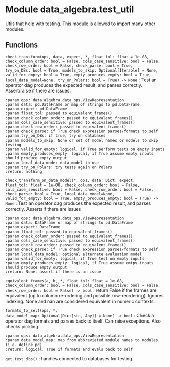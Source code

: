 Module data_algebra.test_util
=============================
Utils that help with testing. This module is allowed to import many other modules.

Functions
---------

    
`check_transform(ops, data, expect, *, float_tol: float = 1e-08, check_column_order: bool = False, cols_case_sensitive: bool = False, check_row_order: bool = False, check_parse: bool = True, try_on_DBs: bool = True, models_to_skip: Optional[Iterable] = None, valid_for_empty: bool = True, empty_produces_empty: bool = True, local_data_model=None, try_on_Polars: bool = True) ‑> None`
:   Test an operator dag produces the expected result, and parses correctly.
    Assert/raise if there are issues.
    
    :param ops: data_algebra.data_ops.ViewRepresentation
    :param data: pd.DataFrame or map of strings to pd.DataFrame
    :param expect: pd.DataFrame
    :param float_tol: passed to equivalent_frames()
    :param check_column_order: passed to equivalent_frames()
    :param cols_case_sensitive: passed to equivalent_frames()
    :param check_row_order: passed to equivalent_frames()
    :param check_parse: if True check expression parses/formats to self
    :param try_on_DBs: if true, try on databases
    :param models_to_skip: None or set of model names or models to skip testing
    :param valid_for_empty: logical, if True perform tests on empty inputs
    :param empty_produces_empty: logical, if True assume empty inputs should produce empty output
    :param local_data_mode: data model to use
    :param try_on_Polars: try tests again on Polars
    :return: nothing

    
`check_transform_on_data_model(*, ops, data: Dict, expect, float_tol: float = 1e-08, check_column_order: bool = False, cols_case_sensitive: bool = False, check_row_order: bool = False, check_parse: bool = True, local_data_model=None, valid_for_empty: bool = True, empty_produces_empty: bool = True) ‑> None`
:   Test an operator dag produces the expected result, and parses correctly.
    Asserts if there are issues
    
    :param ops: data_algebra.data_ops.ViewRepresentation
    :param data: DataFrame or map of strings to pd.DataFrame
    :param expect: DataFrame
    :param float_tol: passed to equivalent_frames()
    :param check_column_order: passed to equivalent_frames()
    :param cols_case_sensitive: passed to equivalent_frames()
    :param check_row_order: passed to equivalent_frames()
    :param check_parse: if True check expression parses/formats to self
    :param local_data_model: optional alternate evaluation model
    :param valid_for_empty: logical, if True test on empty inputs
    :param empty_produces_empty: logical, if True assume emtpy inputs should produce empty output
    :return: None, assert if there is an issue

    
`equivalent_frames(a, b, *, float_tol: float = 1e-08, check_column_order: bool = False, cols_case_sensitive: bool = False, check_row_order: bool = False) ‑> bool`
:   return False if the frames are equivalent (up to column re-ordering and possible row-reordering).
    Ignores indexing. None and nan are considered equivalent in numeric contexts.

    
`formats_to_self(ops, *, data_model_map: Optional[Dict[str, Any]] = None) ‑> bool`
:   Check a operator dag formats and parses back to itself.
    Can raise exceptions. Also checks pickling.
    
    :param ops: data_algebra.data_ops.ViewRepresentation
    :param data_model_map: map from abbreviated module names to modules (i.e. define pd)
    :return: logical, True if formats and evals back to self

    
`get_test_dbs()`
:   handles connected to databases for testing.